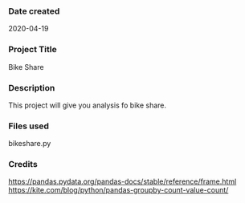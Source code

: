 ### Date created
2020-04-19

### Project Title
Bike Share

### Description
This project will give you analysis fo bike share. 

### Files used
bikeshare.py

### Credits
https://pandas.pydata.org/pandas-docs/stable/reference/frame.html
https://kite.com/blog/python/pandas-groupby-count-value-count/

